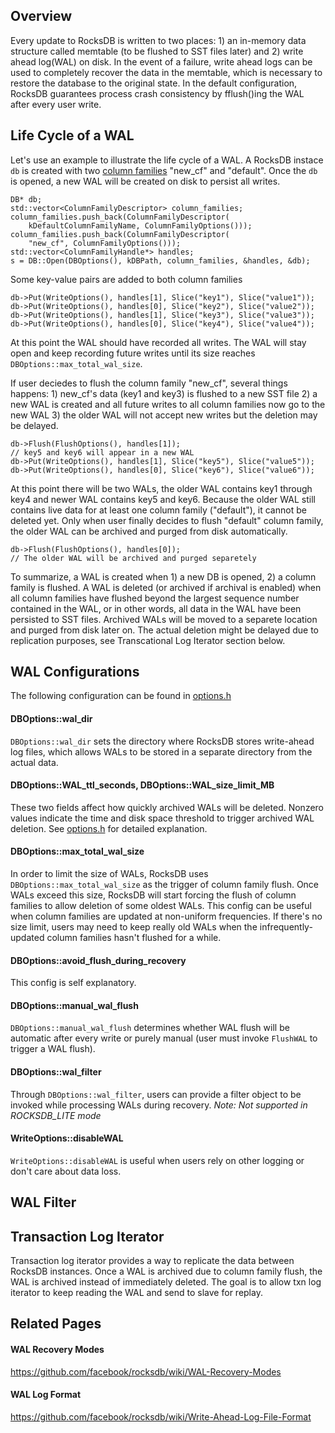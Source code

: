 ## Overview

Every update to RocksDB is written to two places: 1) an in-memory data structure called memtable (to be flushed to SST files later) and 2) write ahead log(WAL) on disk. In the event of a failure, write ahead logs can be used to completely recover the data in the memtable, which is necessary to restore the database to the original state. In the default configuration, RocksDB guarantees process crash consistency by fflush()ing the WAL after every user write.

## Life Cycle of a WAL

Let's use an example to illustrate the life cycle of a WAL. A RocksDB instace `db` is created with two [column families](https://github.com/facebook/rocksdb/wiki/Column-Families) "new_cf" and "default". Once the `db` is opened, a new WAL will be created on disk to persist all writes.
```
DB* db;
std::vector<ColumnFamilyDescriptor> column_families;
column_families.push_back(ColumnFamilyDescriptor(
    kDefaultColumnFamilyName, ColumnFamilyOptions()));
column_families.push_back(ColumnFamilyDescriptor(
    "new_cf", ColumnFamilyOptions()));
std::vector<ColumnFamilyHandle*> handles;
s = DB::Open(DBOptions(), kDBPath, column_families, &handles, &db);
```

Some key-value pairs are added to both column families

```
db->Put(WriteOptions(), handles[1], Slice("key1"), Slice("value1"));
db->Put(WriteOptions(), handles[0], Slice("key2"), Slice("value2"));
db->Put(WriteOptions(), handles[1], Slice("key3"), Slice("value3"));
db->Put(WriteOptions(), handles[0], Slice("key4"), Slice("value4"));
```

At this point the WAL should have recorded all writes. The WAL will stay open and keep recording future writes until its size reaches `DBOptions::max_total_wal_size`.

If user deciedes to flush the column family "new_cf", several things happens: 1) new_cf's data (key1 and key3) is flushed to a new SST file 2) a new WAL is created and all future writes to all column families now go to the new WAL 3) the older WAL will not accept new writes but the deletion may be delayed.

```
db->Flush(FlushOptions(), handles[1]);
// key5 and key6 will appear in a new WAL
db->Put(WriteOptions(), handles[1], Slice("key5"), Slice("value5"));
db->Put(WriteOptions(), handles[0], Slice("key6"), Slice("value6"));
```

At this point there will be two WALs, the older WAL contains key1 through key4 and newer WAL contains key5 and key6. Because the older WAL still contains live data for at least one column family ("default"), it cannot be deleted yet. Only when user finally decides to flush "default" column family, the older WAL can be archived and purged from disk automatically.

```
db->Flush(FlushOptions(), handles[0]);
// The older WAL will be archived and purged separetely
```

To summarize, a WAL is created when 1) a new DB is opened, 2) a column family is flushed. A WAL is deleted (or archived if archival is enabled) when all column families have flushed beyond the largest sequence number contained in the WAL, or in other words, all data in the WAL have been persisted to SST files. Archived WALs will be moved to a separete location and purged from disk later on. The actual deletion might be delayed due to replication purposes, see Transcational Log Iterator section below.

## WAL Configurations

The following configuration can be found in [options.h](https://github.com/facebook/rocksdb/blob/5.10.fb/include/rocksdb/options.h)

#### DBOptions::wal_dir

`DBOptions::wal_dir` sets the directory where RocksDB stores write-ahead log files, which allows WALs to be stored in a separate directory from the actual data.

#### DBOptions::WAL_ttl_seconds, DBOptions::WAL_size_limit_MB

These two fields affect how quickly archived WALs will be deleted. Nonzero values indicate the time and disk space threshold to trigger archived WAL deletion. See [options.h](https://github.com/facebook/rocksdb/blob/5.10.fb/include/rocksdb/options.h#L554-L565) for detailed explanation.

#### DBOptions::max_total_wal_size

In order to limit the size of WALs, RocksDB uses `DBOptions::max_total_wal_size` as the trigger of column family flush. Once WALs exceed this size, RocksDB will start forcing the flush of column families to allow deletion of some oldest WALs. This config can be useful when column families are updated at non-uniform frequencies. If there's no size limit, users may need to keep really old WALs when the infrequently-updated column families hasn't flushed for a while. 

#### DBOptions::avoid_flush_during_recovery

This config is self explanatory.

#### DBOptions::manual_wal_flush

`DBOptions::manual_wal_flush` determines whether WAL flush will be automatic after every write or purely manual (user must invoke `FlushWAL` to trigger a WAL flush).

#### DBOptions::wal_filter

Through `DBOptions::wal_filter`, users can provide a filter object to be invoked while processing WALs during recovery. 
_Note: Not supported in ROCKSDB_LITE mode_

#### WriteOptions::disableWAL

`WriteOptions::disableWAL` is useful when users rely on other logging or don't care about data loss.

## WAL Filter

## Transaction Log Iterator
Transaction log iterator provides a way to replicate the data between RocksDB instances. Once a WAL is archived due to column family flush, the WAL is archived instead of immediately deleted. The goal is to allow txn log iterator to keep reading the WAL and send to slave for replay. 

## Related Pages

#### WAL Recovery Modes
https://github.com/facebook/rocksdb/wiki/WAL-Recovery-Modes

#### WAL Log Format
https://github.com/facebook/rocksdb/wiki/Write-Ahead-Log-File-Format